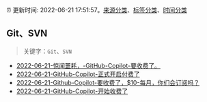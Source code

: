 :alarm_clock: 更新时间: 2022-06-21 17:51:57。[来源分类](../README.md)、[标签分类](../TAGS.md)、[时间分类](../TIMELINE.md)

## Git、SVN


> 关键字：`Git`、`SVN`



- [2022-06-21-惊闻噩耗，-GitHub-Copilot-要收费了。](https://www.v2ex.com/t/861248) 
- [2022-06-21-GitHub-Copilot-正式开启付费了](https://www.v2ex.com/t/861244) 
- [2022-06-21-Github-Copilot-要收费了，$10-每月，你们会订阅吗？](https://www.v2ex.com/t/861240) 
- [2022-06-21-GitHub-Copilot-开始收费了](https://www.v2ex.com/t/861239) 